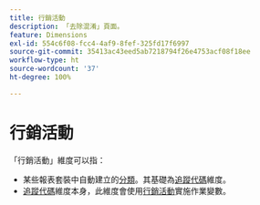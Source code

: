 ```yaml
---
title: 行銷活動
description: 「去除混淆」頁面。
feature: Dimensions
exl-id: 554c6f08-fcc4-4af9-8fef-325fd17f6997
source-git-commit: 35413ac43eed5ab7218794f26e4753acf08f18ee
workflow-type: ht
source-wordcount: '37'
ht-degree: 100%

---
```


# 行銷活動

「行銷活動」維度可以指：

* 某些報表套裝中自動建立的[分類](../classifications/c-classifications.md)。其基礎為[追蹤代碼](tracking-code.md)維度。
* [追蹤代碼](tracking-code.md)維度本身，此維度會使用[行銷活動](/help/implement/vars/page-vars/campaign.md)實施作業變數。
